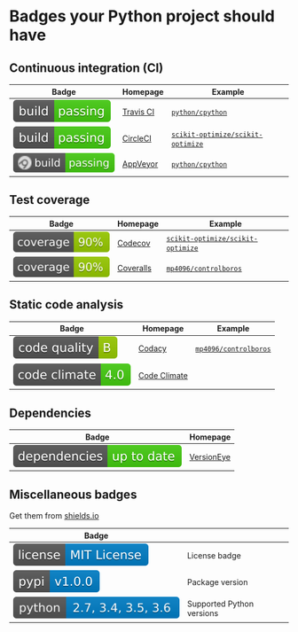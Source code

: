 # Badges your Python project should have

## Continuous integration (CI)

| Badge | Homepage | Example |
|-|-|-|
| ![Travis CI badge](slides/shields/travis_circle.svg) | [Travis CI](https://travis-ci.org/) | [`python/cpython`](https://travis-ci.org/python/cpython) |
| ![CircleCI badge](slides/shields/travis_circle.svg) | [CircleCI](https://circleci.com/) | [`scikit-optimize/scikit-optimize`](https://circleci.com/gh/scikit-optimize/scikit-optimize) |
| ![AppVeyor badge](slides/shields/appveyor.svg) | [AppVeyor](https://www.appveyor.com/) | [`python/cpython`](https://ci.appveyor.com/project/python/cpython/branch/master) |

## Test coverage

| Badge | Homepage | Example |
|-|-|-|
| ![Codecov badge](slides/shields/coverage.svg) | [Codecov](https://codecov.io/) | [`scikit-optimize/scikit-optimize`](https://codecov.io/gh/scikit-optimize/scikit-optimize) |
| ![Coveralls badge](slides/shields/coverage.svg) | [Coveralls](https://coveralls.io/) | [`mp4096/controlboros`](https://coveralls.io/github/mp4096/controlboros?branch=master) |

## Static code analysis

| Badge | Homepage | Example |
|-|-|-|
| ![Codacy badge](slides/shields/codacy.svg) | [Codacy](https://www.codacy.com/) | [`mp4096/controlboros`](https://www.codacy.com/app/mp4096/controlboros/dashboard) |
| ![Code Climate badge](slides/shields/codeclimate.svg) | [Code Climate](https://codeclimate.com/) | |

## Dependencies

| Badge | Homepage |
|-|-|
| ![VersionEye badge](slides/shields/versioneye.svg) | [VersionEye](https://www.versioneye.com/) |

## Miscellaneous badges
Get them from [shields.io](http://shields.io/)

| Badge | |
|-|-|
| ![License badge](slides/shields/license.svg) | License badge |
| ![Package version](slides/shields/package_version.svg) | Package version |
| ![Supported Python versions](slides/shields/python_version.svg) | Supported Python versions |
